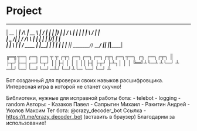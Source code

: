 # Project
  _____  ______          _____      __  __ ______ 
 |  __ \|  ____|   /\   |  __ \    |  \/  |  ____|
 | |__) | |__     /  \  | |  | |   | \  / | |__   
 |  _  /|  __|   / /\ \ | |  | |   | |\/| |  __|  
 | | \ \| |____ / ____ \| |__| |   | |  | | |____ 
 |_|  \_\______/_/    \_\_____/    |_|  |_|______|

╔═╗┬─┐┌─┐┌─┐┬ ┬  ┌┬┐┌─┐┌─┐┌─┐┌┬┐┌─┐┬─┐  ┌┐ ┌─┐┌┬┐
║  ├┬┘├─┤┌─┘└┬┘   ││├┤ │  │ │ ││├┤ ├┬┘  ├┴┐│ │ │ 
╚═╝┴└─┴ ┴└─┘ ┴   ─┴┘└─┘└─┘└─┘─┴┘└─┘┴└─  └─┘└─┘ ┴ 

Бот созданный для проверки своих навыков расшифровщика. Интересная игра в которой не станет скучно!

Библиотеки, нужные для исправной работы бота:
	- telebot
	- logging
	- random
Авторы:	
	- Казаков Павел
	- Сапрыгин Михаил
	- Ракитин Андрей
	- Уколов Максим
Тег бота:
	@crazy_decoder_bot
	Ссылка - https://t.me/crazy_decoder_bot (вставить в браузер)
Благодарим за использование!
